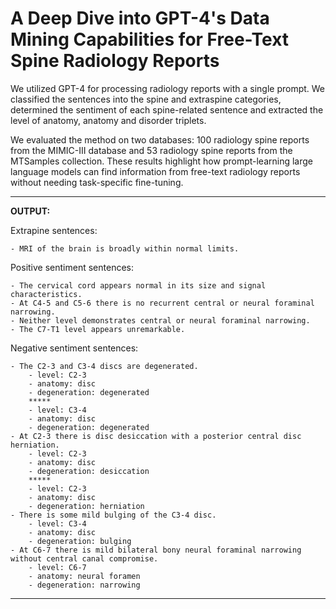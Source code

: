 # A Deep Dive into GPT-4's Data Mining Capabilities for Free-Text Spine Radiology Reports

We utilized GPT-4 for processing radiology reports with a single prompt. We classified the sentences into the spine and extraspine categories, determined the sentiment of each spine-related sentence and extracted the level of anatomy, anatomy and disorder triplets. 

We evaluated the method on two databases: 100 radiology spine reports from the MIMIC-III database and 53 radiology spine reports from the MTSamples collection. These results highlight how prompt-learning large language models can find information from free-text radiology reports without needing task-specific fine-tuning.

---

**OUTPUT:**

Extrapine sentences:

    - MRI of the brain is broadly within normal limits.

Positive sentiment sentences:

	- The cervical cord appears normal in its size and signal characteristics.
  	- At C4-5 and C5-6 there is no recurrent central or neural foraminal narrowing.
  	- Neither level demonstrates central or neural foraminal narrowing.
	- The C7-T1 level appears unremarkable.

Negative sentiment sentences:

	- The C2-3 and C3-4 discs are degenerated.
        - level: C2-3
        - anatomy: disc
        - degeneration: degenerated
        *****
        - level: C3-4
        - anatomy: disc
        - degeneration: degenerated
	- At C2-3 there is disc desiccation with a posterior central disc herniation.
        - level: C2-3
        - anatomy: disc
        - degeneration: desiccation
        *****
        - level: C2-3
        - anatomy: disc
        - degeneration: herniation
	- There is some mild bulging of the C3-4 disc.
        - level: C3-4
        - anatomy: disc
        - degeneration: bulging
	- At C6-7 there is mild bilateral bony neural foraminal narrowing without central canal compromise.
        - level: C6-7
        - anatomy: neural foramen
        - degeneration: narrowing
        
---
